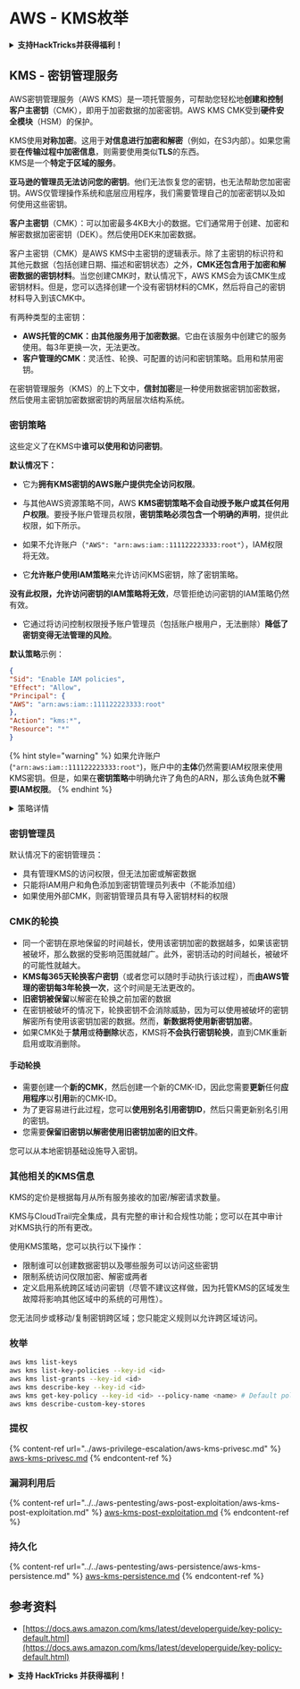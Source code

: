 # AWS - KMS枚举

<details>

<summary><strong>支持HackTricks并获得福利！</strong></summary>

* 如果您想在HackTricks中看到您的公司广告，或者如果您想访问PEASS的最新版本或下载PDF版的HackTricks，请查看[**订阅计划**](https://github.com/sponsors/carlospolop)！
* 获取[**官方PEASS和HackTricks周边产品**](https://peass.creator-spring.com)
* 发现[**PEASS家族**](https://opensea.io/collection/the-peass-family)，我们的独家[**NFT**](https://opensea.io/collection/the-peass-family)收藏品
* **加入** 💬 [**Discord群组**](https://discord.gg/hRep4RUj7f) 或 [**Telegram群组**](https://t.me/peass) 或 **关注**我在**Twitter**上的🐦 [**@carlospolopm**](https://twitter.com/carlospolopm)**。**
* **通过向** [**HackTricks**](https://github.com/carlospolop/hacktricks) **和** [**HackTricks Cloud**](https://github.com/carlospolop/hacktricks-cloud) **github仓库提交PR来分享您的黑客技巧。**

</details>

## KMS - 密钥管理服务

AWS密钥管理服务（AWS KMS）是一项托管服务，可帮助您轻松地**创建和控制客户主密钥**（CMK），即用于加密数据的加密密钥。AWS KMS CMK受到**硬件安全模块**（HSM）的保护。

KMS使用**对称加密**。这用于**对信息进行加密和解密**（例如，在S3内部）。如果您需要**在传输过程中加密信息**，则需要使用类似**TLS**的东西。\
KMS是一个**特定于区域的服务**。

**亚马逊的管理员无法访问您的密钥**。他们无法恢复您的密钥，也无法帮助您加密密钥。AWS仅管理操作系统和底层应用程序，我们需要管理自己的加密密钥以及如何使用这些密钥。

**客户主密钥**（CMK）：可以加密最多4KB大小的数据。它们通常用于创建、加密和解密数据加密密钥（DEK）。然后使用DEK来加密数据。

客户主密钥（CMK）是AWS KMS中主密钥的逻辑表示。除了主密钥的标识符和其他元数据（包括创建日期、描述和密钥状态）之外，**CMK还包含用于加密和解密数据的密钥材料**。当您创建CMK时，默认情况下，AWS KMS会为该CMK生成密钥材料。但是，您可以选择创建一个没有密钥材料的CMK，然后将自己的密钥材料导入到该CMK中。

有两种类型的主密钥：

* **AWS托管的CMK：由其他服务用于加密数据**。它由在该服务中创建它的服务使用。每3年更换一次，无法更改。
* **客户管理的CMK**：灵活性、轮换、可配置的访问和密钥策略。启用和禁用密钥。

在密钥管理服务（KMS）的上下文中，**信封加密**是一种使用数据密钥加密数据，然后使用主密钥加密数据密钥的两层层次结构系统。

### 密钥策略

这些定义了在KMS中**谁可以使用和访问密钥**。

**默认情况下：**

* 它为**拥有KMS密钥的AWS账户提供完全访问权限**。
* 与其他AWS资源策略不同，AWS **KMS密钥策略不会自动授予账户或其任何用户权限**。要授予账户管理员权限，**密钥策略必须包含一个明确的声明**，提供此权限，如下所示。

* 如果不允许账户（`"AWS": "arn:aws:iam::111122223333:root"`），IAM权限将无效。
* 它**允许账户使用IAM策略**来允许访问KMS密钥，除了密钥策略。

**没有此权限，允许访问密钥的IAM策略将无效**，尽管拒绝访问密钥的IAM策略仍然有效。
* 它通过将访问控制权限授予账户管理员（包括账户根用户，无法删除）**降低了密钥变得无法管理的风险**。

**默认策略**示例：
```json
{
"Sid": "Enable IAM policies",
"Effect": "Allow",
"Principal": {
"AWS": "arn:aws:iam::111122223333:root"
},
"Action": "kms:*",
"Resource": "*"
}
```
{% hint style="warning" %}
如果允许账户 (`"arn:aws:iam::111122223333:root"`)，账户中的**主体**仍然需要IAM权限来使用KMS密钥。但是，如果在**密钥策略**中明确允许了角色的ARN，那么该角色就**不需要IAM权限**。
{% endhint %}

<details>

<summary>策略详情</summary>

策略的属性：

* 基于JSON的文档
* 资源 --> 受影响的资源（可以是"\*"）
* 操作 --> kms:Encrypt、kms:Decrypt、kms:CreateGrant ...（权限）
* 效果 --> 允许/拒绝
* 主体 --> 受影响的ARN
* 条件（可选） --> 给予权限的条件

授权：

* 允许将权限委派给AWS账户内的另一个AWS主体。您需要使用AWS KMS API创建它们。可以指定CMK标识符、受让人主体和所需的操作级别（Decrypt、Encrypt、GenerateDataKey...）
* 授权创建后，会发出GrantToken和GratID

**访问**：

* 通过**密钥策略** -- 如果存在，则优先于IAM策略
* 通过**IAM策略**
* 通过**授权**

</details>

### 密钥管理员

默认情况下的密钥管理员：

* 具有管理KMS的访问权限，但无法加密或解密数据
* 只能将IAM用户和角色添加到密钥管理员列表中（不能添加组）
* 如果使用外部CMK，则密钥管理员具有导入密钥材料的权限

### CMK的轮换

* 同一个密钥在原地保留的时间越长，使用该密钥加密的数据越多，如果该密钥被破坏，那么数据的受影响范围就越广。此外，密钥活动的时间越长，被破坏的可能性就越大。
* **KMS每365天轮换客户密钥**（或者您可以随时手动执行该过程），而**由AWS管理的密钥每3年轮换一次**，这个时间是无法更改的。
* **旧密钥被保留**以解密在轮换之前加密的数据
* 在密钥被破坏的情况下，轮换密钥不会消除威胁，因为可以使用被破坏的密钥解密所有使用该密钥加密的数据。然而，**新数据将使用新密钥加密**。
* 如果CMK处于**禁用**或**待删除**状态，KMS将**不会执行密钥轮换**，直到CMK重新启用或取消删除。

#### 手动轮换

* 需要创建一个**新的CMK**，然后创建一个新的CMK-ID，因此您需要**更新**任何**应用程序**以**引用**新的CMK-ID。
* 为了更容易进行此过程，您可以**使用别名引用密钥ID**，然后只需更新别名引用的密钥。
* 您需要**保留旧密钥以解密使用旧密钥加密的旧文件**。

您可以从本地密钥基础设施导入密钥。

### 其他相关的KMS信息

KMS的定价是根据每月从所有服务接收的加密/解密请求数量。

KMS与CloudTrail完全集成，具有完整的审计和合规性功能；您可以在其中审计对KMS执行的所有更改。

使用KMS策略，您可以执行以下操作：

* 限制谁可以创建数据密钥以及哪些服务可以访问这些密钥
* 限制系统访问仅限加密、解密或两者
* 定义启用系统跨区域访问密钥（尽管不建议这样做，因为托管KMS的区域发生故障将影响其他区域中的系统的可用性）。

您无法同步或移动/复制密钥跨区域；您只能定义规则以允许跨区域访问。

### 枚举
```bash
aws kms list-keys
aws kms list-key-policies --key-id <id>
aws kms list-grants --key-id <id>
aws kms describe-key --key-id <id>
aws kms get-key-policy --key-id <id> --policy-name <name> # Default policy name is "default"
aws kms describe-custom-key-stores
```
### 提权

{% content-ref url="../aws-privilege-escalation/aws-kms-privesc.md" %}
[aws-kms-privesc.md](../aws-privilege-escalation/aws-kms-privesc.md)
{% endcontent-ref %}

### 漏洞利用后

{% content-ref url="../../aws-pentesting/aws-post-exploitation/aws-kms-post-exploitation.md" %}
[aws-kms-post-exploitation.md](../../aws-pentesting/aws-post-exploitation/aws-kms-post-exploitation.md)
{% endcontent-ref %}

### 持久化

{% content-ref url="../../aws-pentesting/aws-persistence/aws-kms-persistence.md" %}
[aws-kms-persistence.md](../../aws-pentesting/aws-persistence/aws-kms-persistence.md)
{% endcontent-ref %}

## 参考资料

* [https://docs.aws.amazon.com/kms/latest/developerguide/key-policy-default.html](https://docs.aws.amazon.com/kms/latest/developerguide/key-policy-default.html)

<details>

<summary><strong>支持 HackTricks 并获得福利！</strong></summary>

* 如果您想在 HackTricks 中看到您的公司广告，或者如果您想访问 PEASS 的最新版本或下载 HackTricks 的 PDF 版本，请查看 [**订阅计划**](https://github.com/sponsors/carlospolop)！
* 获取 [**官方 PEASS 和 HackTricks 商品**](https://peass.creator-spring.com)
* 发现我们的独家 [**NFTs**](https://opensea.io/collection/the-peass-family) 集合 [**The PEASS Family**](https://opensea.io/collection/the-peass-family)
* **加入** 💬 [**Discord 群组**](https://discord.gg/hRep4RUj7f) 或 [**Telegram 群组**](https://t.me/peass) 或 **关注** 我的 **Twitter** 🐦 [**@carlospolopm**](https://twitter.com/carlospolopm)**。**
* **通过向** [**HackTricks**](https://github.com/carlospolop/hacktricks) **和** [**HackTricks Cloud**](https://github.com/carlospolop/hacktricks-cloud) **github 仓库提交 PR 来分享您的黑客技巧。**

</details>
